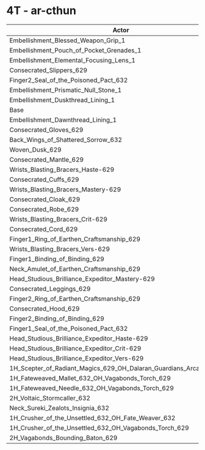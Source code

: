 # 4T - ar-cthun
| Actor | DPS | Increase |
|---|:---:|:---:|
|Embellishment_Blessed_Weapon_Grip_1|2345625|3.96%|
|Embellishment_Pouch_of_Pocket_Grenades_1|2266669|0.46%|
|Embellishment_Elemental_Focusing_Lens_1|2262739|0.29%|
|Consecrated_Slippers_629|2257339|0.05%|
|Finger2_Seal_of_the_Poisoned_Pact_632|2257116|0.04%|
|Embellishment_Prismatic_Null_Stone_1|2257002|0.03%|
|Embellishment_Duskthread_Lining_1|2256258|0.00%|
|Base|2256257|0.00%|
|Embellishment_Dawnthread_Lining_1|2256094|-0.01%|
|Consecrated_Gloves_629|2253833|-0.11%|
|Back_Wings_of_Shattered_Sorrow_632|2253536|-0.12%|
|Woven_Dusk_629|2253430|-0.13%|
|Consecrated_Mantle_629|2252245|-0.18%|
|Wrists_Blasting_Bracers_Haste-629|2251263|-0.22%|
|Consecrated_Cuffs_629|2251108|-0.23%|
|Wrists_Blasting_Bracers_Mastery-629|2250899|-0.24%|
|Consecrated_Cloak_629|2250689|-0.25%|
|Consecrated_Robe_629|2249906|-0.28%|
|Wrists_Blasting_Bracers_Crit-629|2249895|-0.28%|
|Consecrated_Cord_629|2249789|-0.29%|
|Finger1_Ring_of_Earthen_Craftsmanship_629|2248952|-0.32%|
|Wrists_Blasting_Bracers_Vers-629|2248107|-0.36%|
|Finger1_Binding_of_Binding_629|2247455|-0.39%|
|Neck_Amulet_of_Earthen_Craftsmanship_629|2246797|-0.42%|
|Head_Studious_Brilliance_Expeditor_Mastery-629|2245078|-0.50%|
|Consecrated_Leggings_629|2244799|-0.51%|
|Finger2_Ring_of_Earthen_Craftsmanship_629|2243350|-0.57%|
|Consecrated_Hood_629|2243313|-0.57%|
|Finger2_Binding_of_Binding_629|2243224|-0.58%|
|Finger1_Seal_of_the_Poisoned_Pact_632|2239848|-0.73%|
|Head_Studious_Brilliance_Expeditor_Haste-629|2239724|-0.73%|
|Head_Studious_Brilliance_Expeditor_Crit-629|2239624|-0.74%|
|Head_Studious_Brilliance_Expeditor_Vers-629|2236115|-0.89%|
|1H_Scepter_of_Radiant_Magics_629_OH_Dalaran_Guardians_Arcanotool_632|2226143|-1.33%|
|1H_Fateweaved_Mallet_632_OH_Vagabonds_Torch_629|2212168|-1.95%|
|1H_Fateweaved_Needle_632_OH_Vagabonds_Torch_629|2211883|-1.97%|
|2H_Voltaic_Stormcaller_632|2202955|-2.36%|
|Neck_Sureki_Zealots_Insignia_632|2174248|-3.63%|
|1H_Crusher_of_the_Unsettled_632_OH_Fate_Weaver_632|1897641|-15.89%|
|1H_Crusher_of_the_Unsettled_632_OH_Vagabonds_Torch_629|1894023|-16.05%|
|2H_Vagabonds_Bounding_Baton_629|1832857|-18.77%|
